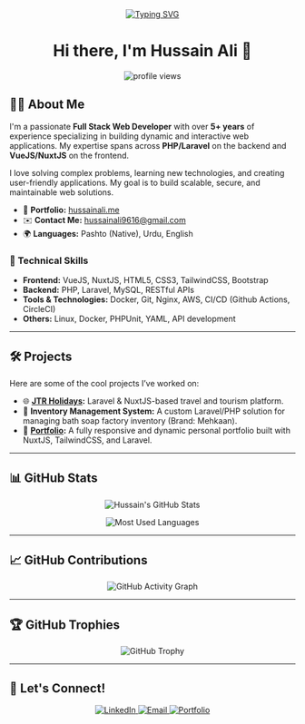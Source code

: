 <!-- Banner Section -->
<div align="center">
    <a href="https://git.io/typing-svg">
        <img
            src="https://readme-typing-svg.demolab.com?font=Fira+Code&size=25&pause=1000&color=32C7FF&center=true&vCenter=true&width=610&lines=Full+Stack+Web+Developer;PHP+%7C+Laravel+%7C+VueJS+%7C+NuxtJS;Crafting+Web+Applications+with+Passion;Building+User-Centered+Digital+Solutions"
            alt="Typing SVG"
        />
    </a>
</div>

<h1 align="center">Hi there, I'm Hussain Ali 👋</h1>

<!-- Profile Views -->
<p align="center">
    <img
        src="https://komarev.com/ghpvc/?username=hussainalihussain&style=flat-square&color=blue"
        alt="profile views"
    />
</p>

<!-- About Me Section -->
## 👨‍💻 About Me

I'm a passionate **Full Stack Web Developer** with over **5+ years** of experience specializing in building dynamic and interactive web applications. My expertise spans across **PHP/Laravel** on the backend and **VueJS/NuxtJS** on the frontend.

I love solving complex problems, learning new technologies, and creating user-friendly applications. My goal is to build scalable, secure, and maintainable web solutions.

- 🏡 **Portfolio:** [hussainali.me](https://hussainali.me)
- ✉️ **Contact Me:** [hussainali9616@gmail.com](mailto:hussainali9616@gmail.com)
- 🌍 **Languages:** Pashto (Native), Urdu, English

### 🚀 Technical Skills
- **Frontend:** VueJS, NuxtJS, HTML5, CSS3, TailwindCSS, Bootstrap
- **Backend:** PHP, Laravel, MySQL, RESTful APIs
- **Tools & Technologies:** Docker, Git, Nginx, AWS, CI/CD (Github Actions, CircleCI)
- **Others:** Linux, Docker, PHPUnit, YAML, API development

---

## 🛠️ Projects

Here are some of the cool projects I’ve worked on:
- 🌐 **[JTR Holidays](https://jtrholidays.com):** Laravel & NuxtJS-based travel and tourism platform.
- 🛒 **Inventory Management System:** A custom Laravel/PHP solution for managing bath soap factory inventory (Brand: Mehkaan).
- 🔗 **[Portfolio](https://hussainali.me):** A fully responsive and dynamic personal portfolio built with NuxtJS, TailwindCSS, and Laravel.

---

## 📊 GitHub Stats

<!-- GitHub Readme Stats -->
<p align="center">
    <img
        src="https://github-readme-stats.vercel.app/api?username=hussainalihussain&show_icons=true&theme=radical"
        alt="Hussain's GitHub Stats"
    />
</p>

<!-- Most Used Languages -->
<p align="center">
    <img
        src="https://github-readme-stats.vercel.app/api/top-langs/?username=hussainalihussain&layout=compact&theme=radical"
        alt="Most Used Languages"
    />
</p>

---

## 📈 GitHub Contributions

<p align="center">
    <img
        src="https://github-readme-activity-graph.vercel.app/graph?username=hussainalihussain&theme=react-dark"
        alt="GitHub Activity Graph"
    />
</p>

---

## 🏆 GitHub Trophies

<p align="center">
    <img
        src="https://github-profile-trophy.vercel.app/?username=hussainalihussain&theme=monokai"
        alt="GitHub Trophy"
    />
</p>

---

## 🤝 Let's Connect!

<p align="center">
    <a href="https://linkedin.com/in/hussainalidotme">
        <img
            src="https://img.shields.io/badge/LinkedIn-0077B5?style=for-the-badge&logo=linkedin&logoColor=white"
            alt="LinkedIn"
        />
    </a>
    <a href="mailto:hussainali9616@gmail.com">
        <img
            src="https://img.shields.io/badge/Email-D14836?style=for-the-badge&logo=gmail&logoColor=white"
            alt="Email"
        />
    </a>
    <a href="https://hussainali.me">
        <img
            src="https://img.shields.io/badge/Portfolio-000000?style=for-the-badge&logo=react&logoColor=white"
            alt="Portfolio"
        />
    </a>
</p>
